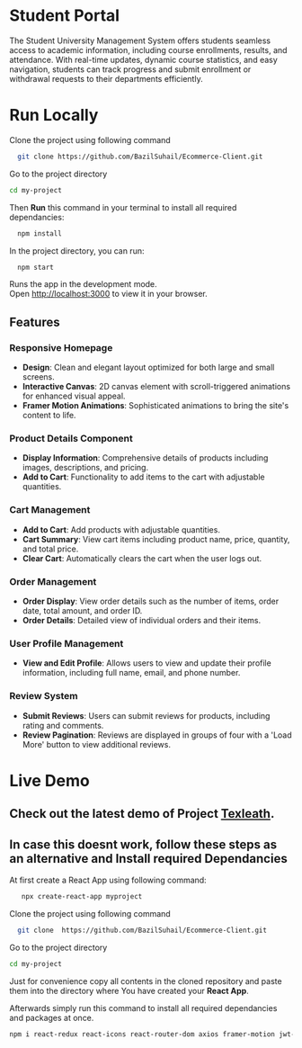 # Student Portal
The Student University Management System offers students seamless access to academic information, including course enrollments, results, and attendance. With real-time updates, dynamic course statistics, and easy navigation, students can track progress and submit enrollment or withdrawal requests to their departments efficiently.
# Run Locally

 Clone the project using following command
```bash
  git clone https://github.com/BazilSuhail/Ecommerce-Client.git
```
Go to the project directory
```bash
cd my-project
```
Then **Run** this command in your terminal to install all required dependancies:
```bash
  npm install
```
In the project directory, you can run:
```bash
  npm start
``` 
Runs the app in the development mode.\
Open [http://localhost:3000](http://localhost:3000) to view it in your browser.

## Features

### Responsive Homepage
- **Design**: Clean and elegant layout optimized for both large and small screens.
- **Interactive Canvas**: 2D canvas element with scroll-triggered animations for enhanced visual appeal.
- **Framer Motion Animations**: Sophisticated animations to bring the site's content to life.

### Product Details Component
- **Display Information**: Comprehensive details of products including images, descriptions, and pricing.
- **Add to Cart**: Functionality to add items to the cart with adjustable quantities.

### Cart Management
- **Add to Cart**: Add products with adjustable quantities.
- **Cart Summary**: View cart items including product name, price, quantity, and total price.
- **Clear Cart**: Automatically clears the cart when the user logs out.

### Order Management
- **Order Display**: View order details such as the number of items, order date, total amount, and order ID.
- **Order Details**: Detailed view of individual orders and their items.

### User Profile Management
- **View and Edit Profile**: Allows users to view and update their profile information, including full name, email, and phone number.

### Review System
- **Submit Reviews**: Users can submit reviews for products, including rating and comments.
- **Review Pagination**: Reviews are displayed in groups of four with a 'Load More' button to view additional reviews.


# Live Demo
## Check out the latest demo of Project [Texleath](https://texleath.netlify.app). 

## In case this doesnt work, follow these steps as an alternative and Install required Dependancies
At first create a React App using following command:

```bash
   npx create-react-app myproject
```
 Clone the project using following command
```bash
  git clone  https://github.com/BazilSuhail/Ecommerce-Client.git
```
Go to the project directory
```bash
cd my-project
```
Just for convenience copy all contents in the cloned repository and paste them into the directory where You have 
created your **React App**.
 
Afterwards simply run this command to install all required dependancies and packages at once.
```bash
npm i react-redux react-icons react-router-dom axios framer-motion jwt-decode
``` 
  
